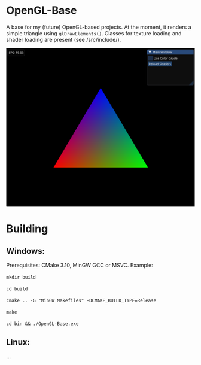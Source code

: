 # OpenGL-Base
A base for my (future) OpenGL-based projects. At the moment, it renders a simple triangle using ```glDrawElements()```. 
Classes for texture loading and shader loading are present (see /src/include/).

![screenshot](https://raw.githubusercontent.com/uvraj/OpenGL-Base/b514fd0fd26bc6316fc407f57662b657f41e6000/doc/img1.png)

# Building
## Windows: 
Prerequisites: CMake 3.10, MinGW GCC or MSVC.
Example:

```mkdir build```

```cd build```

```cmake .. -G "MinGW Makefiles" -DCMAKE_BUILD_TYPE=Release```

```make```

```cd bin && ./OpenGL-Base.exe```

## Linux:
...
